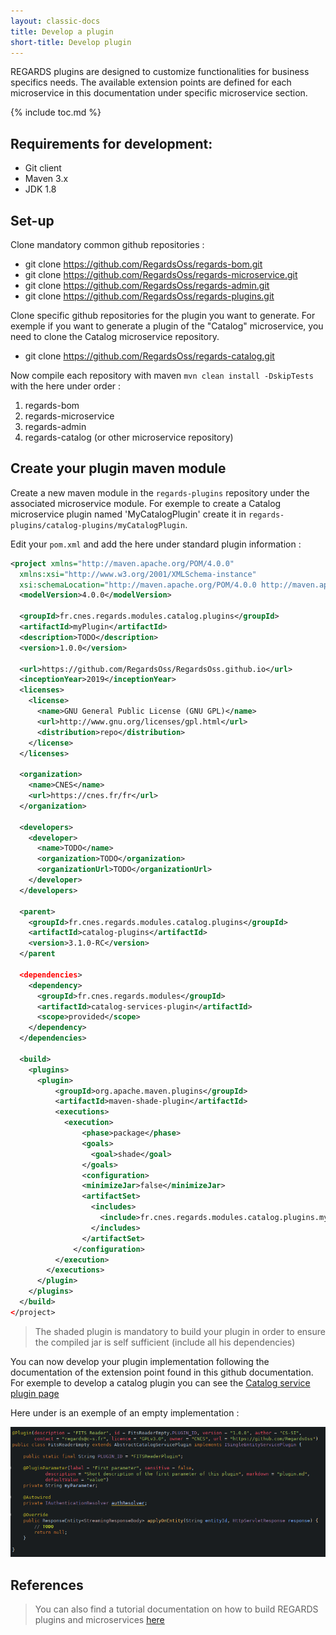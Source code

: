 ```yaml
---
layout: classic-docs
title: Develop a plugin
short-title: Develop plugin
---
```


REGARDS plugins are designed to customize functionalities for business specifics needs. The available extension points are defined for each microservice in this documentation under specific microservice section.

{% include toc.md %}

## Requirements for development:

- Git client
- Maven 3.x
- JDK 1.8

## Set-up

Clone mandatory common github repositories :  
* git clone https://github.com/RegardsOss/regards-bom.git
* git clone https://github.com/RegardsOss/regards-microservice.git
* git clone https://github.com/RegardsOss/regards-admin.git
* git clone https://github.com/RegardsOss/regards-plugins.git

Clone specific github repositories for the plugin you want to generate. For exemple if you want to generate a plugin of the "Catalog" microservice, you need to clone the Catalog microservice repository.
 * git clone https://github.com/RegardsOss/regards-catalog.git

Now compile each repository with maven `mvn clean install -DskipTests` with the here under order :
 1. regards-bom
 2. regards-microservice
 3. regards-admin
 4. regards-catalog (or other microservice repository)

## Create your plugin maven module

Create a new maven module in the `regards-plugins` repository under the associated microservice module. For exemple to create a Catalog microservice plugin named 'MyCatalogPlugin' create it in `regards-plugins/catalog-plugins/myCatalogPlugin`.
  
Edit your `pom.xml` and add the here under standard plugin information :
```xml
<project xmlns="http://maven.apache.org/POM/4.0.0"
  xmlns:xsi="http://www.w3.org/2001/XMLSchema-instance"
  xsi:schemaLocation="http://maven.apache.org/POM/4.0.0 http://maven.apache.org/xsd/maven-4.0.0.xsd">
  <modelVersion>4.0.0</modelVersion>

  <groupId>fr.cnes.regards.modules.catalog.plugins</groupId>
  <artifactId>myPlugin</artifactId>
  <description>TODO</description>
  <version>1.0.0</version>

  <url>https://github.com/RegardsOss/RegardsOss.github.io</url>
  <inceptionYear>2019</inceptionYear>
  <licenses>
    <license>
      <name>GNU General Public License (GNU GPL)</name>
      <url>http://www.gnu.org/licenses/gpl.html</url>
      <distribution>repo</distribution>
    </license>
  </licenses>

  <organization>
    <name>CNES</name>
    <url>https://cnes.fr/fr</url>
  </organization>

  <developers>
    <developer>
      <name>TODO</name>
      <organization>TODO</organization>
      <organizationUrl>TODO</organizationUrl>
    </developer>
  </developers>

  <parent>
    <groupId>fr.cnes.regards.modules.catalog.plugins</groupId>
    <artifactId>catalog-plugins</artifactId>
    <version>3.1.0-RC</version>
  </parent

  <dependencies>
    <dependency>
      <groupId>fr.cnes.regards.modules</groupId>
      <artifactId>catalog-services-plugin</artifactId>
      <scope>provided</scope>
    </dependency>
  </dependencies>

  <build>
    <plugins>
      <plugin>
          <groupId>org.apache.maven.plugins</groupId>
          <artifactId>maven-shade-plugin</artifactId>
          <executions>
            <execution>
                <phase>package</phase>
                <goals>
                  <goal>shade</goal>
                </goals>
                <configuration>
                <minimizeJar>false</minimizeJar>
                <artifactSet>
                  <includes>
                    <include>fr.cnes.regards.modules.catalog.plugins.myPlugin:*</include>
                  </includes>
                </artifactSet>
              </configuration>
          </execution>
        </executions>
      </plugin>
    </plugins>
  </build>
</project>
```

> The shaded plugin is mandatory to build your plugin in order to ensure the compiled jar is self sufficient (include all his dependencies)

You can now develop your plugin implementation following the documentation of the extension point found in this github documentation.
For exemple to develop a catalog plugin you can see the [Catalog service plugin page](http://localhost:4000/development/regards/catalog/plugins/catalog-service-plugins/#section=backend)

Here under is an exemple of an empty implementation :

![](/assets/img/docs/backend-plugin-impl-exemple.png)


## References 

> You can also find a tutorial documentation on how to build REGARDS plugins and microservices [here](/assets/docs/regards-backend-tutorial.odp)  
